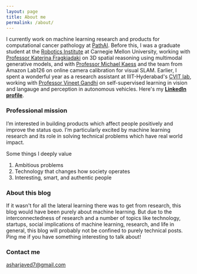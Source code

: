 ```yaml
---
layout: page
title: About me
permalink: /about/
---
```


I currently work on machine learning research and products for computational cancer pathology at [PathAI](https://www.pathai.com/). Before this, I was a graduate student at the [Robotics Institute](https://www.ri.cmu.edu/) at Carnegie Mellon University, working with [Professor Katerina Fragkiadaki](https://www.cs.cmu.edu/~katef/) on 3D spatial reasoning using multimodal generative models, and with [Professor Michael Kaess](http://frc.ri.cmu.edu/~kaess/) and the team from Amazon Lab126 on online camera calibration for visual SLAM. Earlier, I spent a wonderful year as a research assistant at IIIT-Hyderabad's [CVIT lab](https://cvit.iiit.ac.in/), working with [Professor Vineet Gandhi](https://faculty.iiit.ac.in/~vgandhi/) on self-supervised learning in vision and langauge and perception in autonomous vehicles. Here's my [**LinkedIn profile**](https://www.linkedin.com/in/linkedinashar).


### Professional mission

I’m interested in building products which affect people positively and improve the status quo. I’m particularly excited by machine learning research and its role in solving technical problems which have real world impact.

Some things I deeply value
1. Ambitious problems
2. Technology that changes how society operates
3. Interesting, smart, and authentic people

### About this blog

If it wasn't for all the lateral learning there was to get from research, this blog would have been purely about machine learning. But due to the interconnectedness of research and a number of topics like technology, startups, social implications of machine learning, research, and life in general, this blog will probably not be confined to purely technical posts. Ping me if you have something interesting to talk about!

### Contact me

[asharjaved7@gmail.com](mailto:asharjaved7@gmail.com)